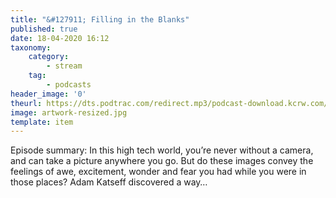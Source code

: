 ```yaml
---
title: "&#127911; Filling in the Blanks"
published: true
date: 18-04-2020 16:12
taxonomy:
    category:
        - stream
    tag:
        - podcasts
header_image: '0'
theurl: https://dts.podtrac.com/redirect.mp3/podcast-download.kcrw.com/kcrw/audio/podcast/etc/nw/KCRW-nocturne-filling_in_the_blanks-200414.mp3
image: artwork-resized.jpg
template: item
--- 
```

Episode summary: In this high tech world, you’re never without a camera, and can take a picture anywhere you go. But do these images convey the feelings of awe, excitement, wonder and fear you had while you were in those places? Adam Katseff discovered a way…
